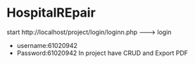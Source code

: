 # HospitalREpair
 start http://localhost/project/login/loginn.php ---> login 
   - username:61020942 
   - Password:61020942
In project have CRUD and Export PDF 
